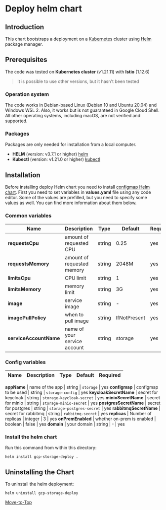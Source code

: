 <!--- Deploy -->

# Deploy helm chart

## Introduction

This chart bootstraps a deployment on a [Kubernetes](https://kubernetes.io) cluster using [Helm](https://helm.sh) package manager.

## Prerequisites

The code was tested on **Kubernetes cluster** (v1.21.11) with **Istio** (1.12.6)
> It is possible to use other versions, but it hasn't been tested

### Operation system

The code works in Debian-based Linux (Debian 10 and Ubuntu 20.04) and Windows WSL 2. Also, it works but is not guaranteed in Google Cloud Shell. All other operating systems, including macOS, are not verified and supported.

### Packages

Packages are only needed for installation from a local computer.

- **HELM** (version: v3.7.1 or higher) [helm](https://helm.sh/docs/intro/install/)
- **Kubectl** (version: v1.21.0 or higher) [kubectl](https://kubernetes.io/docs/tasks/tools/#kubectl)

## Installation

Before installing deploy Helm chart you need to install [configmap Helm chart](../configmap).
First you need to set variables in **values.yaml** file using any code editor. Some of the values are prefilled, but you need to specify some values as well. You can find more information about them below.

### Common variables

| Name | Description | Type | Default |Required |
|------|-------------|------|---------|---------|
**requestsCpu** | amount of requested CPU | string | 0.25 | yes
**requestsMemory** | amount of requested memory| string | 2048M | yes
**limitsCpu** | CPU limit | string | 1 | yes
**limitsMemory** | memory limit | string | 3G | yes
**image** | service image | string | - | yes
**imagePullPolicy** | when to pull image | string | IfNotPresent | yes
**serviceAccountName** | name of your service account | string | storage | yes

### Config variables

| Name | Description | Type | Default |Required |
|------|-------------|------|---------|---------|

**appName** | name of the app | string | `storage` | yes
**configmap** | configmap to be used | string | `storage-config` | yes
**keycloakSecretName** | secret for keycloak | string | `storage-keycloak-secret` | yes
**minioSecretName** | secret for minio | string | `storage-minio-secret` | yes
**postgresSecretName** | secret for postgres | string | `storage-postgres-secret` | yes
**rabbitmqSecretName** | secret for rabbitmq | string | `rabbitmq-secret` | yes
**replicas** | Number of replicas | integer | 3 | yes
**onPremEnabled** | whether on-prem is enabled | boolean | false | yes
**domain** | your domain | string | - | yes

### Install the helm chart

Run this command from within this directory:

```console
helm install gcp-storage-deploy .
```

## Uninstalling the Chart

To uninstall the helm deployment:

```console
helm uninstall gcp-storage-deploy
```

[Move-to-Top](#deploy-helm-chart)
